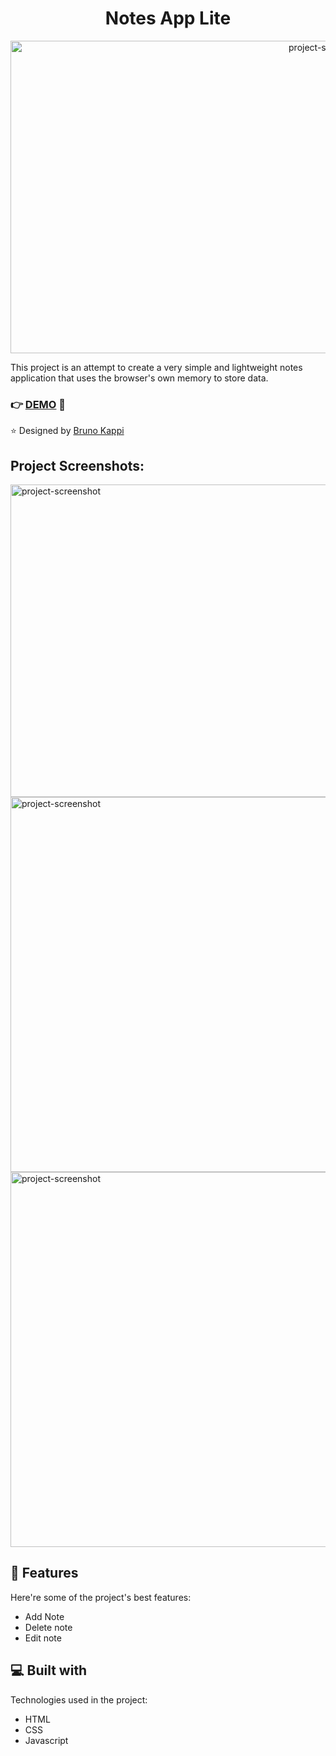 <h1 align="center" id="title">Notes App Lite</h1>

<p align="center"><img src="https://user-images.githubusercontent.com/28691555/217541036-ad15b696-bd2e-4944-86af-6f706734bd9c.png" alt="project-screenshot" width="1000" height="500/"></p>

<p id="description">This project is an attempt to create a very simple and lightweight notes application that uses the browser's own memory to store data.

</p>


### :point_right: [DEMO](https://notesapplite.netlify.app/) :rocket:

:star: Designed by
[Bruno Kappi](https://www.instagram.com/brunokappi/)

<h2>Project Screenshots:</h2>

<img src="https://user-images.githubusercontent.com/28691555/217541036-ad15b696-bd2e-4944-86af-6f706734bd9c.png" alt="project-screenshot" width="1000" height="500/">

<img src="https://user-images.githubusercontent.com/28691555/217541455-ad901d65-67d2-4c72-af78-8d96494a6cf6.png" alt="project-screenshot" width="" height="600/">

<img src="https://user-images.githubusercontent.com/28691555/217541636-8a648b9a-7d75-4a0f-950d-4fd059475486.png" alt="project-screenshot" width="" height="600/">


<h2>🧐 Features</h2>

Here're some of the project's best features:

*   Add Note
*   Delete note
*   Edit note
  
  
<h2>💻 Built with</h2>

Technologies used in the project:

*   HTML
*   CSS
*   Javascript



